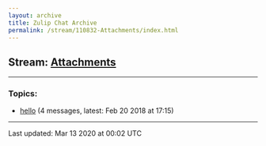 ```yaml
---
layout: archive
title: Zulip Chat Archive
permalink: /stream/110832-Attachments/index.html
---
```


## Stream: [Attachments](https://hl7webmaster.github.io/zulip-hl7-org/stream/110832-Attachments/index.html)
---

### Topics:

* [hello](topic/hello.html) (4 messages, latest: Feb 20 2018 at 17:15)

<hr><p>Last updated: Mar 13 2020 at 00:02 UTC</p>